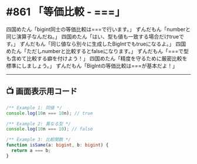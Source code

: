# #861 「等価比較 - ===」

四国めたん「bigint同士の等価比較は===で行います。」
ずんだもん「numberと同じ演算子なんだね。」
四国めたん「はい、型も値も一致する場合だけtrueです。」
ずんだもん「同じ値なら別々に生成したBigIntでもtrueになるよ。」
四国めたん「ただしnumberと比較するとfalseになります。」
ずんだもん「===で型も含めて比較する癖を付けよう！」
四国めたん「精度を守るために厳密比較を標準にしましょう。」
ずんだもん「BigIntの等価比較は===が基本だよ！」

---

## 📺 画面表示用コード

```typescript
/** Example 1: 同値 */
console.log(10n === 10n); // true

/** Example 2: 異なる型 */
console.log(10n === 10); // false

/** Example 3: 比較関数 */
function isSame(a: bigint, b: bigint) {
  return a === b;
}
```
